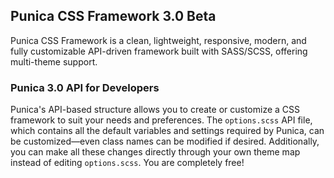 ## Punica CSS Framework 3.0 Beta
<p>
    Punica CSS Framework is a clean, lightweight, responsive, modern, and fully customizable API-driven framework built with SASS/SCSS, offering multi-theme support.
</p>

### Punica 3.0 API for Developers
Punica's API-based structure allows you to create or customize a CSS framework to suit your needs and preferences. The ```options.scss``` API file, which contains all the default variables and settings required by Punica, can be customized—even class names can be modified if desired. Additionally, you can make all these changes directly through your own theme map instead of editing ```options.scss```. You are completely free!
